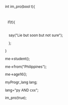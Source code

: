 <sub>
int im_pro(bool t){



      

        if(t){
       
  


           say("Lie but soon but not sure");
ㅤ
      

           };

}

me->student();

me->from("Philippines");

me->age16();

myProgr_lang lang;

lang="py AND cxx";

im_pro(true);
</sub>

<!---
jberr5517/jberr5517 is a ✨ special ✨ repository because its `README.md` (this file) appears on your GitHub profile.
You can click the Preview link to take a look at your changes.
--->
